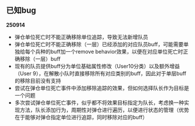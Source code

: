 ## 已知bug

**250914**

* 弹仓单位死亡时不能正确移除单位追踪，导致无法新增队员
* 弹仓单位死亡时不能正确移除（一层）已经添加的对应队员buff，可能需要单独给每个兵种的buff加一个remove behavior效果，以便在对应单位死亡时正确移除（一层）buff
* 现有的队员提供buff分为单位基础属性修改（User10分类）以及额外增益（User 9），在解散小队时直接移除所有对应类别的buff，因此对于单层buff的移除目前没有支持
* 尝试在弹仓单位死亡事件中添加移除追踪的效果，但如何选择队长作为目标是一个问题
* 多次尝试弹仓单位死亡事件，似乎都不将效果目标指定为队长，考虑换一种实现方法，队长添加行为，周期性对弹仓进行遍历，以便进行状态的管理（优势在于能够对弹仓指定单位进行追踪，同时移除对应的buff）